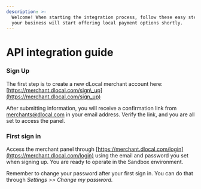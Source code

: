 ```yaml
---
description: >-
  Welcome! When starting the integration process, follow these easy steps and
  your business will start offering local payment options shortly.
---
```


# API integration guide

### Sign Up

The first step is to create a new dLocal merchant account here: [https://merchant.dlocal.com/sign\_up](https://merchant.dlocal.com/sign_up)

After submitting information, you will receive a confirmation link from merchants@dlocal.com in your email address. Verify the link, and you are all set to access the panel.

### First sign in

Access the merchant panel through [https://merchant.dlocal.com/login](https://merchant.dlocal.com/login) using the email and password you set when signing up. You are ready to operate in the Sandbox environment.

Remember to change your password after your first sign in. You can do that through _Settings &gt;&gt; Change my password._



 



